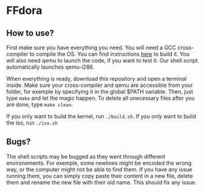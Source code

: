# FFdora

## How to use? 

First make sure you have everything you need. You will need a GCC cross-compiler to compile the OS. You can find instructions [here](https://wiki.osdev.org/GCC_Cross-Compiler#Preparing_for_the_build) to build it. You will also need qemu to launch the code, if you want to test it. Our shell script automatically launches qemu-i286. 

When everything is ready, download this repository and open a terminal inside. Make sure your cross-compiler and qemu are accessible from your folder, for exemple by specifying it in the global $PATH variable. Then, just type `make` and let the magic happen. To delete all unecessary files after you are done, type `make clean`.

If you only want to build the kernel, run `./build.sh`. If you only want to build the iso, run `./iso.sh`

## Bugs? 

The shell scripts may be bugged as they went through different environements. For exemple, some newlines might be encoded the wrong way, or the computer might not be able to find them. If you have any issue running them, you can simply copy paste their content in a new file, delete them and rename the new file with their old name. This should fix any issue. 
